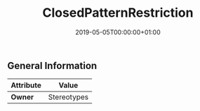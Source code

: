 ﻿---
title: ClosedPatternRestriction
toc: false
type: specs
date: "2019-05-05T00:00:00+01:00"
draft: false
menu_name: vec120

# Prev/next pager order (if `docs_section_pager` enabled in `params.toml`)
weight: 
---

## General Information

| Attribute               | Value |
|-------------------------|-------|
| **Owner**               | Stereotypes |
